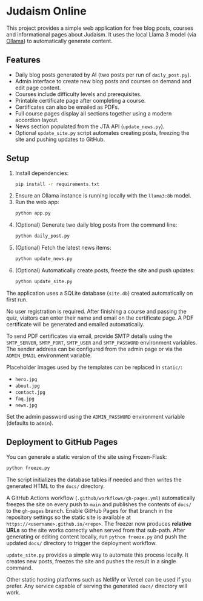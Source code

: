# Judaism Online

This project provides a simple web application for free blog posts, courses and informational pages about Judaism.
It uses the local Llama 3 model (via [Ollama](https://github.com/ollama/ollama)) to automatically generate content.

## Features

- Daily blog posts generated by AI (two posts per run of `daily_post.py`).
- Admin interface to create new blog posts and courses on demand and edit page content.
- Courses include difficulty levels and prerequisites.
- Printable certificate page after completing a course.
- Certificates can also be emailed as PDFs.
- Full course pages display all sections together using a modern accordion layout.
- News section populated from the JTA API (`update_news.py`).
- Optional `update_site.py` script automates creating posts, freezing the site
  and pushing updates to GitHub.

## Setup

1. Install dependencies:
   ```bash
   pip install -r requirements.txt
   ```
2. Ensure an Ollama instance is running locally with the `llama3:8b` model.
3. Run the web app:
   ```bash
   python app.py
   ```
4. (Optional) Generate two daily blog posts from the command line:
   ```bash
   python daily_post.py
   ```
5. (Optional) Fetch the latest news items:
   ```bash
   python update_news.py
   ```
6. (Optional) Automatically create posts, freeze the site and push updates:
   ```bash
   python update_site.py
   ```

The application uses a SQLite database (`site.db`) created automatically on first run.

No user registration is required. After finishing a course and passing the quiz,
visitors can enter their name and email on the certificate page. A PDF certificate
will be generated and emailed automatically.

To send PDF certificates via email, provide SMTP details using the `SMTP_SERVER`,
`SMTP_PORT`, `SMTP_USER` and `SMTP_PASSWORD` environment variables. The sender
address can be configured from the admin page or via the `ADMIN_EMAIL`
environment variable.

Placeholder images used by the templates can be replaced in `static/`:

- `hero.jpg`
- `about.jpg`
- `contact.jpg`
- `faq.jpg`
- `news.jpg`

Set the admin password using the `ADMIN_PASSWORD` environment variable (defaults to `admin`).

## Deployment to GitHub Pages

You can generate a static version of the site using Frozen-Flask:

```bash
python freeze.py
```

The script initializes the database tables if needed and then writes the
generated HTML to the `docs/` directory.

A GitHub Actions workflow (`.github/workflows/gh-pages.yml`) automatically
freezes the site on every push to `main` and publishes the contents of `docs/`
to the `gh-pages` branch. Enable GitHub Pages for that branch in the repository
settings so the static site is available at `https://<username>.github.io/<repo>`.
The freezer now produces **relative URLs** so the site works correctly when
served from that sub-path. After generating or editing content locally, run
`python freeze.py` and push the updated `docs/` directory to trigger the
deployment workflow.

`update_site.py` provides a simple way to automate this process locally. It
creates new posts, freezes the site and pushes the result in a single command.

Other static hosting platforms such as Netlify or Vercel can be used if you
prefer. Any service capable of serving the generated `docs/` directory will
work.
